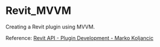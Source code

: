 # Revit_MVVM
Creating a Revit plugin using MVVM. 

Reference: [Revit API - Plugin Development - Marko Koljancic](https://www.youtube.com/playlist?list=PL7mg6Q0pUAfn8Pa7cyfRxTERRML964bUE)
